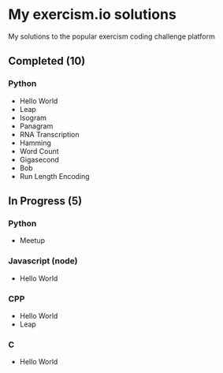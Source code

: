 # My exercism.io solutions
My solutions to the popular exercism coding challenge platform

## Completed (10)
### Python
* Hello World
* Leap
* Isogram
* Panagram
* RNA Transcription
* Hamming
* Word Count
* Gigasecond
* Bob
* Run Length Encoding

## In Progress (5)
### Python
* Meetup

### Javascript (node)
* Hello World

### CPP
* Hello World
* Leap

### C
* Hello World
